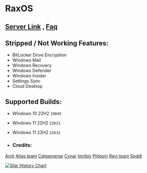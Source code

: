 # RaxOS

## [Server Link](https://discord.gg/6Y5CZqWHFa) , [Faq](https://github.com/raox77/RaxOS/blob/main/Docs/Faq.md)

## Stripped / Not Working Features:
- BitLocker Drive Encryption
- Windows Mail
- Windows Recovery
- Windows Defender
- Windows Insider
- Settings Sync
- Cloud Desktop

## Supported Builds:
- Windows 10 22H2 `19045`
- Windows 11 22H2 `22621`
- Windows 11 23H2 `22631`

- ### Credits:
[Amit](https://github.com/amitxv)
[Atlas team](https://github.com/Atlas-OS)
[Catgamerop](https://discord.gg/4Gg8n6WhPN)
[Cynar](https://github.com/CYNAR2k/)
[Imribiy](https://bit.ly/xos-windows)
[Phlegm](https://dsc.gg/ggos)
[Revi team](https://github.com/meetrevision)
[Spddl](https://github.com/spddl)

<a href="https://star-history.com/#raox77/RaxOS&Date">
 <picture>
   <source media="(prefers-color-scheme: dark)" srcset="https://api.star-history.com/svg?repos=raox77/RaxOS&type=Date&theme=dark" />
   <source media="(prefers-color-scheme: light)" srcset="https://api.star-history.com/svg?repos=raox77/RaxOS&type=Date" />
   <img alt="Star History Chart" src="https://api.star-history.com/svg?repos=raox77/RaxOS&type=Date" />
 </picture>
</a>
